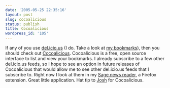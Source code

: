 ```yaml
---
date: '2005-05-25 22:35:16'
layout: post
slug: cocoalicious
status: publish
title: Cocoalicious
wordpress_id: '105'
---
```


If any of you use [del.icio.us](http://del.icio.us) (I do. Take a look at [my bookmarks](http://del.icio.us/jeremyboggs)), then you should check out [Cocoalicious](http://www.scifihifi.com/cocoalicious/). Cocoalicious is a free, open source interface to list and view your bookmarks. I already subscribe to a few other del.icio.us feeds, so I hope to see an option in future releases of Cocoalicious that would allow me to see other del.icio.us feeds that I subscribe to. Right now I look at them in my [Sage news reader](https://addons.mozilla.org/extensions/moreinfo.php?application=firefox&category=News%20Reading&numpg=10&id=77), a Firefox extension. Great little application. Hat tip to [Josh](http://blog.epistemographer.com) for Cocoalicious.
